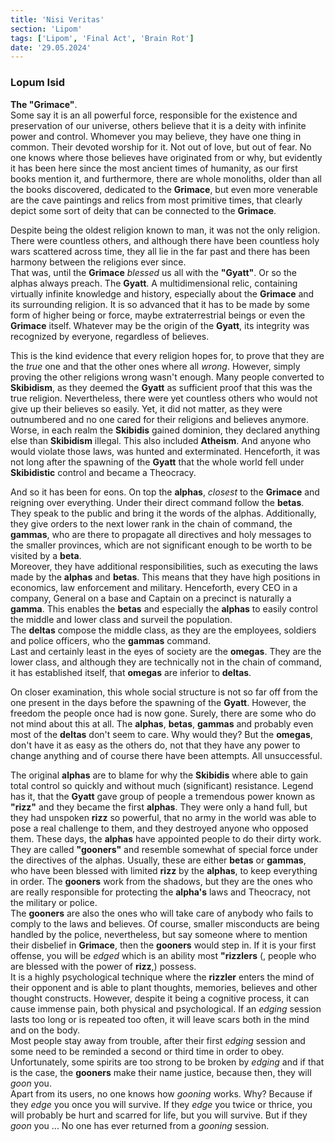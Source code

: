 ```yaml
---
title: 'Nisi Veritas'
section: 'Lipom'
tags: ['Lipom', 'Final Act', 'Brain Rot']
date: '29.05.2024'
---
```


### Lopum Isid

**The "Grimace"**.  
Some say it is an all powerful force, responsible for the existence and preservation of our
universe, others believe that it is a deity with infinite power and control. Whomever you may
believe, they have one thing in common. Their devoted worship for it. Not out of love, but out of
fear. No one knows where those believes have originated from or why, but evidently it has been
here since the most ancient times of humanity, as our first books mention it, and furthermore, there
are whole monoliths, older than all the books discovered, dedicated to the **Grimace**, but even
more venerable are the cave paintings and relics from most primitive times, that clearly depict some
sort of deity that can be connected to the **Grimace**.

Despite being the oldest religion known to man, it was not the only religion. There were countless
others, and although there have been countless holy wars scattered across time, they all lie in the
far past and there has been harmony between the religions ever since.  
That was, until the **Grimace** _blessed_ us all with the **"Gyatt"**. Or so the alphas always preach.
The **Gyatt**. A multidimensional relic, containing virtually infinite knowledge and history,
especially about the **Grimace** and its surrounding religion. It is so advanced that it has to be
made by some form of higher being or force, maybe extraterrestrial beings or even the **Grimace**
itself. Whatever may be the origin of the **Gyatt**, its integrity was recognized by everyone,
regardless of believes.

This is the kind evidence that every religion hopes for, to prove that they are the _true_ one and
that the other ones where all _wrong_. However, simply proving the other religions wrong wasn't
enough. Many people converted to **Skibidism**, as they deemed the **Gyatt** as sufficient proof that
this was the true religion. Nevertheless, there were yet countless others who would not give up
their believes so easily. Yet, it did not matter, as they were outnumbered and no one cared for
their religions and believes anymore. Worse, in each realm the **Skibidis** gained dominion, they
declared anything else than **Skibidism** illegal. This also included **Atheism**. And anyone who
would violate those laws, was hunted and exterminated. Henceforth, it was not long after the
spawning of the **Gyatt** that the whole world fell under **Skibidistic** control and became a
Theocracy.

And so it has been for eons. On top the **alphas**, _closest_ to the **Grimace** and reigning over
everything. Under their direct command follow the **betas**. They speak to the public and bring it
the words of the alphas. Additionally, they give orders to the next lower rank in the chain of
command, the **gammas**, who are there to propagate all directives and holy messages to the smaller
provinces, which are not significant enough to be worth to be visited by a **beta**.  
Moreover, they have additional responsibilities, such as executing the laws made by the **alphas**
and **betas**. This means that they have high positions in economics, law enforcement and military.
Henceforth, every CEO in a company, General on a base and Captain on a precinct is naturally a
**gamma**. This enables the **betas** and especially the **alphas** to easily control the middle and
lower class and surveil the population.  
The **deltas** compose the middle class, as they are the employees, soldiers and police officers,
who the **gammas** command.  
Last and certainly least in the eyes of society are the **omegas**. They are the lower class, and
although they are technically not in the chain of command, it has established itself, that
**omegas** are inferior to **deltas**.

On closer examination, this whole social structure is not so far off from the one present in the
days before the spawning of the **Gyatt**. However, the freedom the people once had is now gone.
Surely, there are some who do not mind about this at all. The **alphas**, **betas**, **gammas** and
probably even most of the **deltas** don't seem to care. Why would they? But the **omegas**, don't
have it as easy as the others do, not that they have any power to change anything and of course
there have been attempts. All unsuccessful.

The original **alphas** are to blame for why the **Skibidis** where able to gain total control so
quickly and without much (significant) resistance. Legend has it, that the **Gyatt** gave group of
people a tremendous power known as **"rizz"** and they became the first **alphas**. They were only a
hand full, but they had unspoken **rizz** so powerful, that no army in the world was able to pose a
real challenge to them, and they destroyed anyone who opposed them.
These days, the **alphas** have appointed people to do their dirty work. They are called
**"gooners"** and resemble somewhat of special force under the directives of the alphas.
Usually, these are either **betas** or **gammas**, who have been blessed with limited **rizz** by
the **alphas**, to keep everything in order. The **gooners** work from the shadows, but they are the
ones who are really responsible for protecting the **alpha's** laws and Theocracy, not the military
or police.  
The **gooners** are also the ones who will take care of anybody who fails to comply to the laws and
believes. Of course, smaller misconducts are being handled by the police, nevertheless, but say
someone where to mention their disbelief in **Grimace**, then the **gooners** would step in. If it
is your first offense, you will be _edged_ which is an ability most **"rizzlers** (, people
who are blessed with the power of **rizz**,) possess.  
It is a highly psychological technique where the **rizzler** enters the mind of their opponent and
is able to plant thoughts, memories, believes and other thought constructs. However, despite it
being a cognitive process, it can cause immense pain, both physical and psychological. If an
_edging_ session lasts too long or is repeated too often, it will leave scars both in the mind and
on the body.  
Most people stay away from trouble, after their first _edging_ session and some need to be reminded
a second or third time in order to obey. Unfortunately, some spirits are too strong to be broken by
_edging_ and if that is the case, the **gooners** make their name justice, because then, they will
_goon_ you.  
Apart from its users, no one knows how _gooning_ works. Why? Because if they _edge_ you
once you will survive. If they _edge_ you twice or thrice, you will probably be hurt and scarred for
life, but you will survive. But if they _goon_ you ... No one has ever returned from a _gooning_
session.
